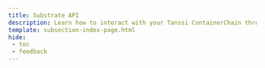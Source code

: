 ```yaml
---
title: Substrate API
description: Learn how to interact with your Tanssi ContainerChain through the Substrate API, including how to use the Polkadot.js API and the Substrate Sidecar API.
template: subsection-index-page.html
hide: 
 - toc
 - feedback
---
```

